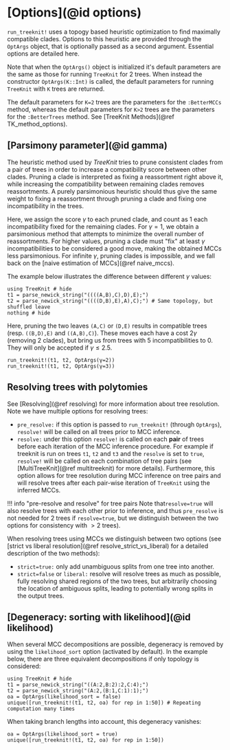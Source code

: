 # [Options](@id options)

`run_treeknit!` uses a topogy based heuristic optimization to find maximally compatible clades. 
  Options to this heuristic are provided through the `OptArgs` object, that is optionally passed as a second argument.
  Essential options are detailed here. 	

Note that when the `OptArgs()` object is initialized it's default parameters are the same as those for running `TreeKnit` for 2 trees. When instead the constructor `OptArgs(K::Int)` is called, the default parameters for running `TreeKnit` with `K` trees are returned. 

The default parameters for `K=2` trees are the parameters for the `:BetterMCCs` method, whereas the default parameters for `K>2` trees are the parameters for the `:BetterTrees` method. See [TreeKnit Methods](@ref TK_method_options).

## [Parsimony parameter](@id gamma)
The heuristic method used by *TreeKnit* tries to prune consistent clades from a pair of trees in order to increase a compatibility score between other clades. 
  Pruning a clade is interpreted as fixing a reassortment right above it, while increasing the compatibility between remaining clades removes reassortments. 
  A purely parsimonious heuristic should thus give the same weight to fixing a reassortment through pruning a clade and fixing one incompatibility in the trees. 

Here, we assign the score $\gamma$ to each pruned clade, and count as $1$ each incompatibility fixed for the remaining clades. 
  For $\gamma=1$, we obtain a parsimonious method that attempts to minimize the overall number of reassortments. 
  For higher values, pruning a clade must "fix" at least $\gamma$ incompatibilities to be considered a good move, making the obtained MCCs less parsimonious. 
  For infinite $\gamma$, pruning clades is impossible, and we fall back on the [naive estimation of MCCs](@ref naive_mccs). 
  
The example below illustrates the difference between different $\gamma$ values: 
```@example gamma1
using TreeKnit # hide
t1 = parse_newick_string("((((A,B),C),D),E);")
t2 = parse_newick_string("((((D,B),E),A),C);") # Same topology, but shuffled leave
nothing # hide
```
Here, pruning the two leaves `(A,C)` or `(D,E)` results in compatible trees (resp. `((B,D),E)` and `((A,B),C)`). 
  These moves each have a cost 2$\gamma$ (removing 2 clades), but bring us from trees with 5 incompatibilities to 0. 
  They will only be accepted if $\gamma \leq 2.5$. 

```@repl gamma1
run_treeknit!(t1, t2, OptArgs(γ=2))
run_treeknit!(t1, t2, OptArgs(γ=3))
```

## Resolving trees with polytomies

See [Resolving](@ref resolving) for more information about tree resolution. Note we have multiple options for resolving trees:
- `pre_resolve:` if this option is passed to `run_treeknit!` (through `OptArgs`), `resolve!` will be called on all trees prior to MCC inference. 
- `resolve:` under this option `resolve!` is called on each **pair** of trees before each iteration of the MCC inference procedure. For example if treeknit is run on trees `t1`, `t2` and `t3` and the `resolve` is set to `true`, `resolve!` will be called on each combination of tree pairs (see [MultiTreeKnit](@ref multitreeknit) for more details).  Furthermore, this option allows for tree resolution during MCC inference on tree pairs and will resolve trees after each pair-wise iteration of `TreeKnit` using the inferred MCCs.

!!! info "pre-resolve and resolve" for tree pairs
    Note that`resolve=true` will also resolve trees with each other prior to inference, and thus `pre_resolve` is not needed for 2 trees if `resolve=true`, but we distinguish between the two options for consistency with $>2$ trees).

When resolving trees using MCCs we distinguish between two options (see [strict vs liberal resolution](@ref resolve_strict_vs_liberal) for a detailed description of the two methods):
- `strict=true:` only add unambiguous splits from one tree into another.
- `strict=false` or `liberal:` resolve will resolve trees as much as possible, fully resolving shared regions of the two trees, but arbitrarily choosing the location of ambiguous splits, leading to potentially wrong splits in the output trees. 

## [Degeneracy: sorting with likelihood](@id likelihood)
When several MCC decompositions are possible, degeneracy is removed by using the `likelihood_sort` option (activated by default). 
In the example below, there are three equivalent decompositions if only topology is considered: 
```@example degeneracy
using TreeKnit # hide
t1 = parse_newick_string("((A:2,B:2):2,C:4);")
t2 = parse_newick_string("(A:2,(B:1,C:1):1);")
oa = OptArgs(likelihood_sort = false)
unique([run_treeknit!(t1, t2, oa) for rep in 1:50]) # Repeating computation many times 
```

When taking branch lengths into account, this degeneracy vanishes: 
```@example degeneracy
oa = OptArgs(likelihood_sort = true)
unique([run_treeknit!(t1, t2, oa) for rep in 1:50])
```